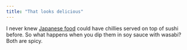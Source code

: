 ```yaml
---
title: "That looks delicious"
---
```


I never knew [Japanese food](https://adactio.com/notes/15545) could have chillies served on top of sushi before. So what happens when you dip them in soy sauce
with wasabi? Both are spicy.